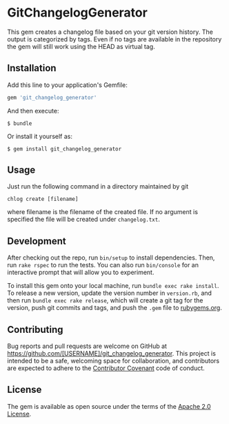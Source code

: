 # GitChangelogGenerator

This gem creates a changelog file based on your git version history. The output is categorized by tags. Even if no tags
are available in the repository the gem will still work using the HEAD as virtual tag.

## Installation

Add this line to your application's Gemfile:

```ruby
gem 'git_changelog_generator'
```

And then execute:

    $ bundle

Or install it yourself as:

    $ gem install git_changelog_generator

## Usage

Just run the following command in a directory maintained by git

```
chlog create [filename]
```

where filename is the filename of the created file. If no argument is specified the file will be created under `changelog.txt`.

## Development

After checking out the repo, run `bin/setup` to install dependencies. Then, run `rake rspec` to run the tests. You can also run `bin/console` for an interactive prompt that will allow you to experiment.

To install this gem onto your local machine, run `bundle exec rake install`. To release a new version, update the version number in `version.rb`, and then run `bundle exec rake release`, which will create a git tag for the version, push git commits and tags, and push the `.gem` file to [rubygems.org](https://rubygems.org).

## Contributing

Bug reports and pull requests are welcome on GitHub at https://github.com/[USERNAME]/git_changelog_generator. This project is intended to be a safe, welcoming space for collaboration, and contributors are expected to adhere to the [Contributor Covenant](contributor-covenant.org) code of conduct.


## License

The gem is available as open source under the terms of the [Apache 2.0 License](https://www.apache.org/licenses/LICENSE-2.0).

